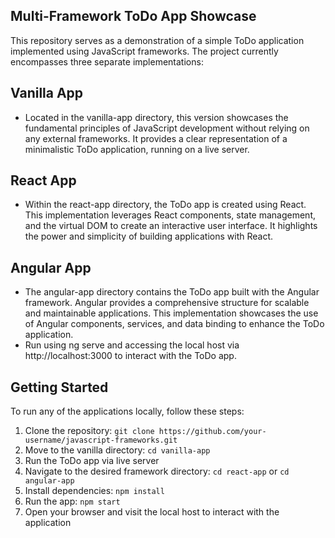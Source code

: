 ## Multi-Framework ToDo App Showcase
This repository serves as a demonstration of a simple ToDo application implemented using JavaScript frameworks. The project currently encompasses three separate implementations:

## Vanilla App
* Located in the vanilla-app directory, this version showcases the fundamental principles of JavaScript development without relying on any external frameworks. It provides a clear representation of a minimalistic ToDo application, running on a live server.

## React App
* Within the react-app directory, the ToDo app is created using React. This implementation leverages React components, state management, and the virtual DOM to create an interactive user interface. It highlights the power and simplicity of building applications with React.

## Angular App
* The angular-app directory contains the ToDo app built with the Angular framework. Angular provides a comprehensive structure for scalable and maintainable applications. This implementation showcases the use of Angular components, services, and data binding to enhance the ToDo application.
* Run using ng serve and accessing the local host via http://localhost:3000 to interact with the ToDo app.

## Getting Started
To run any of the applications locally, follow these steps:
1. Clone the repository: ```git clone https://github.com/your-username/javascript-frameworks.git```
2. Move to the vanilla directory: ``` cd vanilla-app ```
3. Run the ToDo app via live server
4. Navigate to the desired framework directory: ```cd react-app``` or ```cd angular-app```
5. Install dependencies: ``` npm install ```
8. Run the app: ``` npm start ```
9. Open your browser and visit the local host to interact with the application



